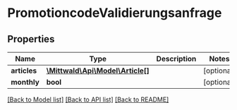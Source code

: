 # PromotioncodeValidierungsanfrage

## Properties
Name | Type | Description | Notes
------------ | ------------- | ------------- | -------------
**articles** | [**\Mittwald\Api\Model\Article[]**](Article.md) |  | [optional] 
**monthly** | **bool** |  | [optional] 

[[Back to Model list]](../README.md#documentation-for-models) [[Back to API list]](../README.md#documentation-for-api-endpoints) [[Back to README]](../README.md)


